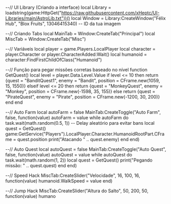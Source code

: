--// UI Library (Criando a interface)
local Library = loadstring(game:HttpGet("https://raw.githubusercontent.com/xHeptc/UI-Libraries/main/AstroLib.txt"))()
local Window = Library:CreateWindow("Félix Hub", "Blox Fruits", 13046415340) -- ID da tua imagem

--// Criando Tabs
local MainTab = Window:CreateTab("Principal")
local MiscTab = Window:CreateTab("Misc")

--// Variáveis
local player = game.Players.LocalPlayer
local character = player.Character or player.CharacterAdded:Wait()
local humanoid = character:FindFirstChildOfClass("Humanoid")

--// Função para pegar missões corretas baseado no nível
function GetQuest()
    local level = player.Data.Level.Value
    if level <= 10 then
        return {quest = "BanditQuest1", enemy = "Bandit", position = CFrame.new(1059, 15, 1550)}
    elseif level <= 20 then
        return {quest = "MonkeyQuest", enemy = "Monkey", position = CFrame.new(-1598, 35, 155)}
    else
        return {quest = "PirateQuest", enemy = "Pirate", position = CFrame.new(-1200, 30, 200)}
    end
end

--// Auto Farm
local autoFarm = false
MainTab:CreateToggle("Auto Farm", false, function(value)
    autoFarm = value
    while autoFarm do
        task.wait(math.random(0.5, 1)) -- Delay aleatório para evitar bans
        local quest = GetQuest()
        game:GetService("Players").LocalPlayer.Character.HumanoidRootPart.CFrame = quest.position
        print("Atacando " .. quest.enemy)
    end
end)

--// Auto Quest
local autoQuest = false
MainTab:CreateToggle("Auto Quest", false, function(value)
    autoQuest = value
    while autoQuest do
        task.wait(math.random(1, 2))
        local quest = GetQuest()
        print("Pegando missão: " .. quest.quest)
    end
end)

--// Speed Hack
MiscTab:CreateSlider("Velocidade", 16, 100, 16, function(value)
    humanoid.WalkSpeed = value
end)

--// Jump Hack
MiscTab:CreateSlider("Altura do Salto", 50, 200, 50, function(value)
    humano